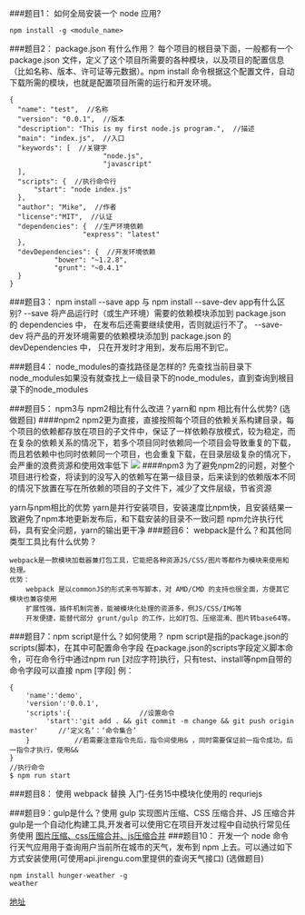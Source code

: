 ###题目1： 如何全局安装一个 node 应用?
```
npm install -g <module_name>
```
###题目2： package.json 有什么作用？
每个项目的根目录下面，一般都有一个 package.json 文件，定义了这个项目所需要的各种模块，以及项目的配置信息（比如名称、版本、许可证等元数据）。npm install 命令根据这个配置文件，自动下载所需的模块，也就是配置项目所需的运行和开发环境。
```
{
  "name": "test",  //名称
  "version": "0.0.1",  //版本
  "description": "This is my first node.js program.",  //描述
  "main": "index.js",  //入口
  "keywords": [  //关键字
                       "node.js",
                       "javascript"
  ],
  "scripts": {  //执行命令行
	  "start": "node index.js"
  },
  "author": "Mike",  //作者
  "license":"MIT",  //认证
  "dependencies": {  //生产环境依赖
	              "express": "latest"
  },
  "devDependencies": {  //开发环境依赖
		   "bower": "~1.2.8",
		   "grunt": "~0.4.1"
  }
}
```
###题目3： npm install --save app 与 npm install --save-dev app有什么区别?
--save 将产品运行时（或生产环境）需要的依赖模块添加到 package.json 的 dependencies 中，
在发布后还需要继续使用，否则就运行不了。
--save-dev 将产品的开发环境需要的依赖模块添加到 package.json 的 devDependencies 中，
只在开发时才用到，发布后用不到它。

###题目4： node_modules的查找路径是怎样的?
先查找当前目录下node_modules如果没有就查找上一级目录下的node_modules，直到查询到根目录下的node_modules

###题目5： npm3与 npm2相比有什么改进？yarn和 npm 相比有什么优势? (选做题目)
####npm2
npm2更为直接，直接按照每个项目的依赖关系构建目录，每个项目的依赖都存放在项目的子文件中，保证了一样依赖存放模式，较为稳定，而在复杂的依赖关系的情况下，若多个项目同时依赖同一个项目会导致重复的下载，而且若依赖中也同时依赖同一个项目，也会重复下载，在目录层级复杂的情况下，会严重的浪费资源和使用效率低下
![](https://jscode.me/uploads/default/optimized/2X/d/d6abcace00398f95cb6c86553930c0db0785c89f_1_690x372.png)
####npm3
为了避免npm2的问题，对整个项目进行检查，将读到的没写入的依赖写在第一级目录，后来读到的依赖版本不同的情况下放置在写在所依赖的项目的子文件下，减少了文件层级，节省资源

yarn与npm相比的优势
yarn是并行安装项目，安装速度比npm快，且安装结果一致避免了npm本地更新发布后，和下载安装的目录不一致问题
npm允许执行代码，具有安全问题，yarn的输出更干净
###题目6： webpack是什么？和其他同类型工具比有什么优势？

    webpack是一款模块加载器兼打包工具，它能把各种资源JS/CSS/图片等都作为模块来使用和处理。
    优势：
        webpack 是以commonJS的形式来书写脚本，对 AMD/CMD 的支持也很全面，方便其它模块也兼容使用
        扩展性强，插件机制完善，能被模块化处理的资源多，例JS/CSS/IMG等
        开发便捷，能替代部分 grunt/gulp 的工作，比如打包、压缩混淆、图片转base64等。

###题目7：npm script是什么？如何使用？
npm script是指的package.json的scripts(脚本)，在其中可配置命令字段
在package.json的scripts字段定义脚本命令，可在命令行中通过npm run [对应字符]执行，只有test、install等npm自带的命令字段可以直接 npm [字段]
例：
```
{
    'name':'demo',
    'version':'0.0.1',
    'scripts':{                 //设置命令
         'start':'git add . && git commit -m change && git push origin master'     //‘定义名’：‘命令集合’
    }           //若需要注意指令先后，指令间使用& ，同时需要保证前一指令成功，后一指令才执行，使用&&
}
//执行命令
$ npm run start
```
###题目8： 使用 webpack 替换 入门-任务15中模块化使用的 requriejs

###题目9：gulp是什么？使用 gulp 实现图片压缩、CSS 压缩合并、JS 压缩合并
gulp是一个自动化构建工具,开发者可以使用它在项目开发过程中自动执行常见任务使用 
[图片压缩、css压缩合并、js压缩合并](https://github.com/wpsumsun/daily/tree/master/gulp-demo)
###题目10： 开发一个 node 命令行天气应用用于查询用户当前所在城市的天气，发布到 npm 上去。可以通过如下方式安装使用(可使用api.jirengu.com里提供的查询天气接口) (选做题目)
```
npm install hunger-weather -g
weather
```
[地址](https://github.com/wpsumsun/daily/blob/master/weather-query/index.js)